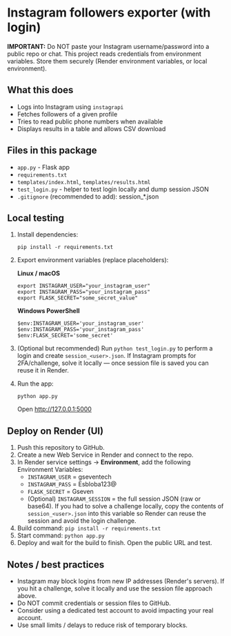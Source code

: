 # Instagram followers exporter (with login)

**IMPORTANT:** Do NOT paste your Instagram username/password into a public repo or chat. This project reads credentials from environment variables. Store them securely (Render environment variables, or local environment).

## What this does
- Logs into Instagram using `instagrapi`
- Fetches followers of a given profile
- Tries to read public phone numbers when available
- Displays results in a table and allows CSV download

## Files in this package
- `app.py` - Flask app
- `requirements.txt`
- `templates/index.html`, `templates/results.html`
- `test_login.py` - helper to test login locally and dump session JSON
- `.gitignore` (recommended to add): session_*.json

## Local testing
1. Install dependencies:
   ```
   pip install -r requirements.txt
   ```
2. Export environment variables (replace placeholders):

   **Linux / macOS**
   ```
   export INSTAGRAM_USER="your_instagram_user"
   export INSTAGRAM_PASS="your_instagram_pass"
   export FLASK_SECRET="some_secret_value"
   ```

   **Windows PowerShell**
   ```
   $env:INSTAGRAM_USER='your_instagram_user'
   $env:INSTAGRAM_PASS='your_instagram_pass'
   $env:FLASK_SECRET='some_secret'
   ```

3. (Optional but recommended) Run `python test_login.py` to perform a login and create `session_<user>.json`. If Instagram prompts for 2FA/challenge, solve it locally — once session file is saved you can reuse it in Render.

4. Run the app:
   ```
   python app.py
   ```
   Open http://127.0.0.1:5000

## Deploy on Render (UI)
1. Push this repository to GitHub.
2. Create a new Web Service in Render and connect to the repo.
3. In Render service settings -> **Environment**, add the following Environment Variables:
   - `INSTAGRAM_USER` = gseventech
   - `INSTAGRAM_PASS` = Esbloba123@
   - `FLASK_SECRET` = Gseven
   - (Optional) `INSTAGRAM_SESSION` = the full session JSON (raw or base64). If you had to solve a challenge locally, copy the contents of `session_<user>.json` into this variable so Render can reuse the session and avoid the login challenge.
4. Build command: `pip install -r requirements.txt`
5. Start command: `python app.py`
6. Deploy and wait for the build to finish. Open the public URL and test.

## Notes / best practices
- Instagram may block logins from new IP addresses (Render's servers). If you hit a challenge, solve it locally and use the session file approach above.
- Do NOT commit credentials or session files to GitHub.
- Consider using a dedicated test account to avoid impacting your real account.
- Use small limits / delays to reduce risk of temporary blocks.
